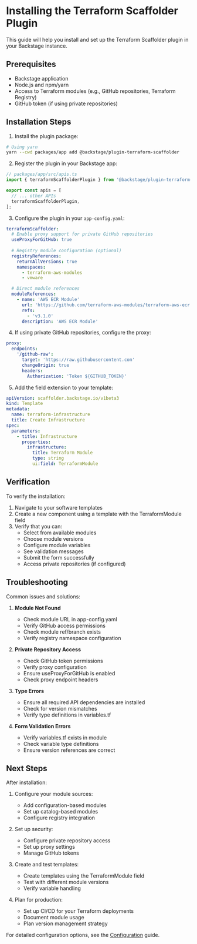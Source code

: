 # Installing the Terraform Scaffolder Plugin

This guide will help you install and set up the Terraform Scaffolder plugin in your Backstage instance.

## Prerequisites

- Backstage application
- Node.js and npm/yarn
- Access to Terraform modules (e.g., GitHub repositories, Terraform Registry)
- GitHub token (if using private repositories)

## Installation Steps

1. Install the plugin package:

```bash
# Using yarn
yarn --cwd packages/app add @backstage/plugin-terraform-scaffolder
```

2. Register the plugin in your Backstage app:

```typescript
// packages/app/src/apis.ts
import { terraformScaffolderPlugin } from '@backstage/plugin-terraform-scaffolder';

export const apis = [
  // ... other APIs
  terraformScaffolderPlugin,
];
```

3. Configure the plugin in your `app-config.yaml`:

```yaml
terraformScaffolder:
  # Enable proxy support for private GitHub repositories
  useProxyForGitHub: true
  
  # Registry module configuration (optional)
  registryReferences:
    returnAllVersions: true
    namespaces:
      - terraform-aws-modules
      - vmware

  # Direct module references
  moduleReferences:
    - name: 'AWS ECR Module'
      url: 'https://github.com/terraform-aws-modules/terraform-aws-ecr'
      refs:
        - 'v3.1.0'
      description: 'AWS ECR Module'
```

4. If using private GitHub repositories, configure the proxy:

```yaml
proxy:
  endpoints:
    '/github-raw':
      target: 'https://raw.githubusercontent.com'
      changeOrigin: true
      headers:
        Authorization: 'Token ${GITHUB_TOKEN}'
```

5. Add the field extension to your template:

```yaml
apiVersion: scaffolder.backstage.io/v1beta3
kind: Template
metadata:
  name: terraform-infrastructure
  title: Create Infrastructure
spec:
  parameters:
    - title: Infrastructure
      properties:
        infrastructure:
          title: Terraform Module
          type: string
          ui:field: TerraformModule
```

## Verification

To verify the installation:

1. Navigate to your software templates
2. Create a new component using a template with the TerraformModule field
3. Verify that you can:
   - Select from available modules
   - Choose module versions
   - Configure module variables
   - See validation messages
   - Submit the form successfully
   - Access private repositories (if configured)

## Troubleshooting

Common issues and solutions:

1. **Module Not Found**
   - Check module URL in app-config.yaml
   - Verify GitHub access permissions
   - Check module ref/branch exists
   - Verify registry namespace configuration

2. **Private Repository Access**
   - Check GitHub token permissions
   - Verify proxy configuration
   - Ensure useProxyForGitHub is enabled
   - Check proxy endpoint headers

3. **Type Errors**
   - Ensure all required API dependencies are installed
   - Check for version mismatches
   - Verify type definitions in variables.tf

4. **Form Validation Errors**
   - Verify variables.tf exists in module
   - Check variable type definitions
   - Ensure version references are correct

## Next Steps

After installation:

1. Configure your module sources:
   - Add configuration-based modules
   - Set up catalog-based modules
   - Configure registry integration

2. Set up security:
   - Configure private repository access
   - Set up proxy settings
   - Manage GitHub tokens

3. Create and test templates:
   - Create templates using the TerraformModule field
   - Test with different module versions
   - Verify variable handling

4. Plan for production:
   - Set up CI/CD for your Terraform deployments
   - Document module usage
   - Plan version management strategy

For detailed configuration options, see the [Configuration](./configure.md) guide.